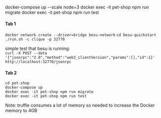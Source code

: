 
docker-compose up --scale node=3
docker exec -it pet-shop npm run migrate
docker exec -it pet-shop npm run test



#### Tab 1  
`docker network create --driver=bridge besu-network` 
`cd besu-quickstart`  
`./run.sh -c clique -p 32770`  

simple test that besu is running:  
`curl -X POST --data '{"jsonrpc":"2.0","method":"web3_clientVersion","params":[],"id":1}'  http://localhost:32770/jsonrpc`   

#### Tab 2  
`cd pet-shop`  
`docker-compose up`  
`docker exec -it pet-shop npm run migrate`  
`docker exec -it pet-shop npm run test`  
  
Note: truffle consumes a lot of memory so needed to increase the Docker memory to 4GB 
